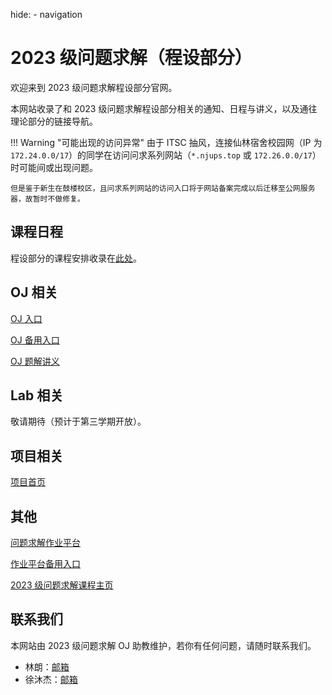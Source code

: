 hide:
    - navigation

# 2023 级问题求解（程设部分）

欢迎来到 2023 级问题求解程设部分官网。

本网站收录了和 2023 级问题求解程设部分相关的通知、日程与讲义，以及通往理论部分的链接导航。

!!! Warning "可能出现的访问异常"
    由于 ITSC 抽风，连接仙林宿舍校园网（IP 为 `172.24.0.0/17`）的同学在访问问求系列网站（`*.njups.top` 或 `172.26.0.0/17`）时可能间或出现问题。

    但是鉴于新生在鼓楼校区，且问求系列网站的访问入口将于网站备案完成以后迁移至公网服务器，故暂时不做修复。

## 课程日程

程设部分的课程安排收录在[此处](schedule/)。

## OJ 相关

[OJ 入口](https://oj.njups.top)

[OJ 备用入口](https://exam.njups.top:8085)

[OJ 题解讲义](oj/)

## Lab 相关

敬请期待（预计于第三学期开放）。

## 项目相关

[项目首页](./program/)

## 其他

[问题求解作业平台](https://t.njups.top)

[作业平台备用入口](https://hw.njups.top:8085)

[2023 级问题求解课程主页](http://cslabcms.nju.edu.cn/problem_solving/index.php/2023%E7%BA%A7)


## 联系我们

本网站由 2023 级问题求解 OJ 助教维护，若你有任何问题，请随时联系我们。

+ 林朗：[邮箱](mailto:211850008@smail.nju.edu.cn)
+ 徐沐杰：[邮箱](mailto:litrehinn@gmail.com)